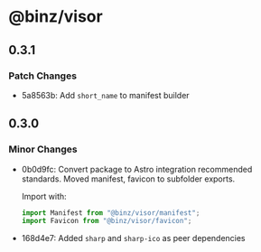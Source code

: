 # @binz/visor

## 0.3.1

### Patch Changes

- 5a8563b: Add `short_name` to manifest builder

## 0.3.0

### Minor Changes

- 0b0d9fc: Convert package to Astro integration recommended standards. Moved manifest, favicon to subfolder exports.

  Import with:

  ```ts
  import Manifest from "@binz/visor/manifest";
  import Favicon from "@binz/visor/favicon";
  ```

- 168d4e7: Added `sharp` and `sharp-ico` as peer dependencies
